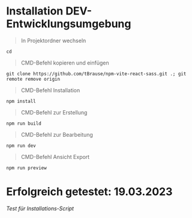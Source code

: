 # Installation DEV-Entwicklungsumgebung

> In Projektordner wechseln

    cd

> CMD-Befehl kopieren und einfügen

    git clone https://github.com/tBrause/npm-vite-react-sass.git .; git remote remove origin

> CMD-Befehl Installation

    npm install

> CMD-Befehl zur Erstellung

    npm run build

> CMD-Befehl zur Bearbeitung

    npm run dev

> CMD-Befehl Ansicht Export

    npm run preview

# Erfolgreich getestet: 19.03.2023

_Test für Installations-Script_
